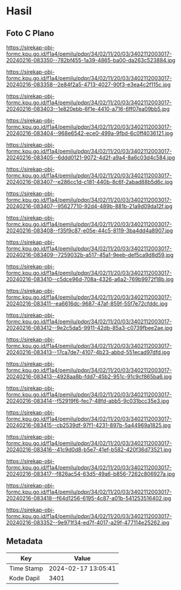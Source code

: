 # Hasil

## Foto C Plano

https://sirekap-obj-formc.kpu.go.id/f1a4/pemilu/pdpr/34/02/11/20/03/3402112003017-20240216-083350--782bf455-1a39-4865-ba00-da263c523884.jpg

https://sirekap-obj-formc.kpu.go.id/f1a4/pemilu/pdpr/34/02/11/20/03/3402112003017-20240216-083358--2e84f2a5-4713-4027-90f3-e3ea4c2f115c.jpg

https://sirekap-obj-formc.kpu.go.id/f1a4/pemilu/pdpr/34/02/11/20/03/3402112003017-20240216-083403--1e820ebb-6f1e-4410-a716-6ff07ea09bb5.jpg

https://sirekap-obj-formc.kpu.go.id/f1a4/pemilu/pdpr/34/02/11/20/03/3402112003017-20240216-083404--968e6542-ece0-499a-9fbd-6c0ff4036121.jpg

https://sirekap-obj-formc.kpu.go.id/f1a4/pemilu/pdpr/34/02/11/20/03/3402112003017-20240216-083405--6ddd0121-9072-4d2f-a9a4-8a6c03d4c584.jpg

https://sirekap-obj-formc.kpu.go.id/f1a4/pemilu/pdpr/34/02/11/20/03/3402112003017-20240216-083407--e286cc1d-c181-440b-8c6f-2abad88b5d6c.jpg

https://sirekap-obj-formc.kpu.go.id/f1a4/pemilu/pdpr/34/02/11/20/03/3402112003017-20240216-083407--95627710-92d4-489b-881b-21a9d09da12f.jpg

https://sirekap-obj-formc.kpu.go.id/f1a4/pemilu/pdpr/34/02/11/20/03/3402112003017-20240216-083408--f35f9c87-e05e-44c5-8119-3ba4dd4a8907.jpg

https://sirekap-obj-formc.kpu.go.id/f1a4/pemilu/pdpr/34/02/11/20/03/3402112003017-20240216-083409--7259032b-a517-45a1-9eeb-def5ca9d8d59.jpg

https://sirekap-obj-formc.kpu.go.id/f1a4/pemilu/pdpr/34/02/11/20/03/3402112003017-20240216-083410--c5dce96d-708a-4326-a6a2-769b9972f18b.jpg

https://sirekap-obj-formc.kpu.go.id/f1a4/pemilu/pdpr/34/02/11/20/03/3402112003017-20240216-083411--ea6616dc-9687-47af-859f-55f7e72cfddc.jpg

https://sirekap-obj-formc.kpu.go.id/f1a4/pemilu/pdpr/34/02/11/20/03/3402112003017-20240216-083412--9e2c5da5-9911-42db-85a3-c0739fbee2ae.jpg

https://sirekap-obj-formc.kpu.go.id/f1a4/pemilu/pdpr/34/02/11/20/03/3402112003017-20240216-083413--17ca7de7-4107-4b23-abbd-551ecad97dfd.jpg

https://sirekap-obj-formc.kpu.go.id/f1a4/pemilu/pdpr/34/02/11/20/03/3402112003017-20240216-083413--4928aa8b-fdd7-45b2-951c-91c9cf865ba6.jpg

https://sirekap-obj-formc.kpu.go.id/f1a4/pemilu/pdpr/34/02/11/20/03/3402112003017-20240216-083414--f52919f6-fec7-48fd-abb5-9c031bcc35e3.jpg

https://sirekap-obj-formc.kpu.go.id/f1a4/pemilu/pdpr/34/02/11/20/03/3402112003017-20240216-083415--cb2539df-97f1-4231-897b-5a44969a1825.jpg

https://sirekap-obj-formc.kpu.go.id/f1a4/pemilu/pdpr/34/02/11/20/03/3402112003017-20240216-083416--41c9d0d8-b5e7-41ef-b582-420f36d73521.jpg

https://sirekap-obj-formc.kpu.go.id/f1a4/pemilu/pdpr/34/02/11/20/03/3402112003017-20240216-083417--f826ac54-63d5-49a6-b856-7262c806927a.jpg

https://sirekap-obj-formc.kpu.go.id/f1a4/pemilu/pdpr/34/02/11/20/03/3402112003017-20240216-083418--f64d1256-6195-4c87-a01b-541253516402.jpg

https://sirekap-obj-formc.kpu.go.id/f1a4/pemilu/pdpr/34/02/11/20/03/3402112003017-20240216-083352--9e971f34-ed7f-4017-a29f-477114e25262.jpg


## Metadata

| Key        | Value               |
| ---------- | ------------------- |
| Time Stamp | 2024-02-17 13:05:41 |
| Kode Dapil | 3401                |



